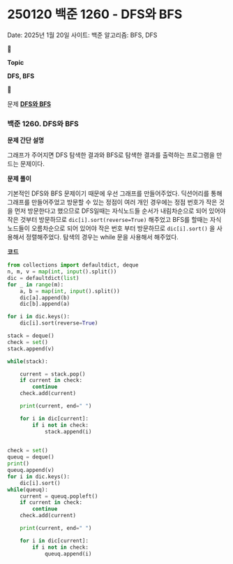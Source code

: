 # 250120 백준 1260 - DFS와 BFS

Date: 2025년 1월 20일
사이트: 백준
알고리즘: BFS, DFS

<aside>
📌

**Topic**

**DFS, BFS**

</aside>

<aside>
📌

문제
[**DFS와 BFS**](https://www.acmicpc.net/problem/1260)

</aside>

### **백준 1260. DFS와 BFS**

**문제 간단 설명**

<aside>

그래프가 주어지면 DFS 탐색한 결과와 BFS로 탐색한 결과를 출력하는 프로그램을 만드는 문제이다.

</aside>

**문제 풀이**

<aside>

기본적인 DFS와 BFS 문제이기 때문에 우선 그래프를 만들어주었다. 딕션어리를 통해 그래프를 만들어주었고 방문할 수 있는 정점이 여러 개인 경우에는 정점 번호가 작은 것을 먼저 방문한다고 했으므로 DFS일때는 자식노드들 순서가 내림차순으로 되어 있어야 작은 것부터 방문하므로 `dic[i].sort(reverse=True)` 해주었고 BFS를 할때는 자식 노드들이 오름차순으로 되어 있어야 작은 번호 부터 방문하므로 `dic[i].sort()` 을 사용해서 정렬해주었다. 탐색의 경우는 while 문을 사용해서 해주었다.

</aside>

**코드**

```python
from collections import defaultdict, deque
n, m, v = map(int, input().split())
dic = defaultdict(list)
for _ in range(m):
    a, b = map(int, input().split())
    dic[a].append(b)
    dic[b].append(a)

for i in dic.keys():
    dic[i].sort(reverse=True)

stack = deque()
check = set()
stack.append(v)

while(stack):

    current = stack.pop()
    if current in check:
        continue
    check.add(current)

    print(current, end=" ")

    for i in dic[current]:
        if i not in check:
            stack.append(i)
    

check = set()
queuq = deque()
print()
queuq.append(v)
for i in dic.keys():
    dic[i].sort()
while(queuq):
    current = queuq.popleft()
    if current in check:
        continue
    check.add(current)

    print(current, end=" ")

    for i in dic[current]:
        if i not in check:
            queuq.append(i)
```